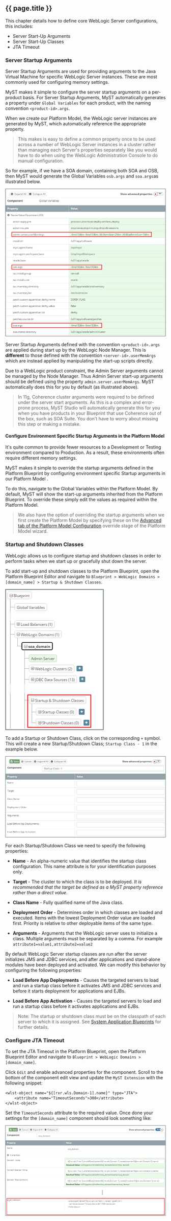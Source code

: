 ## {{ page.title }}

This chapter details how to define core WebLogic Server configurations, this includes:

* Server Start-Up Arguments
* Server Start-Up Classes
* JTA Timeout

### Server Startup Arguments
Server Startup Arguments are used for providing arguments to the Java Virtual Machine for specific WebLogic Server instances. These are most commonly used for configuring memory settings. 

MyST makes it simple to configure the server startup arguments on a per-product basis. For Server Startup Arguments, MyST automatically generates a property under `Global Variables` for each product, with the naming convention `<product-id>.args`. 

When we create our Platform Model, the WebLogic server instances are generated by MyST, which automatically reference the appropriate property. 

> This makes is easy to define a common property once to be used across a number of WebLogic Server instances in a cluster rather than managing each Server's properties separately like you would have to do when using the WebLogic Administration Console to do manual configuration.

So for example, if we have a SOA domain, containing both SOA and OSB, then MyST would generate the Global Variables `osb.args` and `soa.args`as illustrated below.

![](img/setServerStartupArguments.png)

Server Startup Arguments defined with the convention `<product-id>.args` are applied during start up by the WebLogic Node Manager. This is **different** to those defined with the convention `<server-id>.userMemArgs` which are instead applied by manipulating the start-up scripts directly. 

Due to a WebLogic product constraint, the Admin Server arguments cannot be managed by the Node Manager. Thus Admin Server start-up arguments should be defined using the property `admin.server.userMemArgs`. MyST automatically does this for you by default (as illustrated above).

> In 11g, Coherence cluster arguments were required to be defined under the server start arguments. As this is a complex and error-prone process, MyST Studio will automatically generate this for you when you have products in your Blueprint that use Coherence out of the box, such as SOA Suite. You don't have to worry about missing this step or making a mistake.

#### Configure Environment Specific Startup Arguments in the Platform Model
It's quite common to provide fewer resources to a Development or Testing environment compared to Production. As a result, these environments often require different memory settings.

MyST makes it simple to override the startup arguments defined in the Platform Blueprint by configuring environment specific Startup arguments in our Platform Model
. 

To do this, navigate to the Global Variables within the Platform Model. By default, MyST will show the start-up arguments inherited from the Platform Blueprint. To override these simply edit the values as required within the Platform Model.

> We also have the option of overriding the startup arguments when we first create the Platform Model by specifying these on the [Advanced tab of the Platform Model Configuration](/platform/models/pre-existing/README.md#override-default-memory-and-logging-settings) override stage of the Platform Model wizard.

### Startup and Shutdown Classes
WebLogic allows us to configure startup and shutdown classes in order to perform tasks when we start up or gracefully shut down the server. 

To add start-up and shutdown classes to the Platform Blueprint, open the Platform Blueprint Editor and navigate to `Blueprint > WebLogic Domains > [domain_name] > Startup & Shutdown Classes`.

![](img/navigateStartupClasses.png)

To add a Startup or Shutdown Class, click on the corresponding `+` symbol. This will create a new Startup/Shutdown Class; `Startup Class - 1` in the example below.

![](img/newStartupClass.png)

For each Startup/Shutdown Class we need to specify the following properties:

* **Name** - An alpha-numeric value that identifies the startup class configuration. This name attribute is for your identification purposes only.

* **Target** - The cluster to which the class is to be deployed. *It is recommended that the target be defined as a MyST property reference rather than a direct value*.

* **Class Name** - Fully qualified name of the Java class.

* **Deployment Order** - Determines order in which classes are loaded and executed. Items with the lowest Deployment Order value are loaded first. Priority is relative to other deployable items of the same type.

* **Arguments** - Arguments that the WebLogic server uses to initialize a class. Multiple arguments must be separated by a comma. For example `attribute1=value1,attribute2=value2`

By default WebLogic Server startup classes are run after the server initializes JMS and JDBC services, and after applications and stand-alone modules have been deployed and activated. We can modify this behavior by configuring the following properties:

* **Load Before App Deployments** - Causes the targeted servers to load and run a startup class before it activates JMS and JDBC services and before it starts deployment for applications and EJBs.

* **Load Before App Activation** - Causes the targeted servers to load and run a startup class before it activates applications and EJBs.

> Note: The startup or shutdown class must be on the classpath of each server to which it is assigned. See [System Application Blueprints](tbc) for further details.

### Configure JTA Timeout
To set the JTA Timeout in the Platform Blueprint, open the Platform Blueprint Editor and navigate to `Blueprint > WebLogic Domains > [domain_name]`.

Click `Edit` and enable advanced properties for the component. Scroll to the bottom of the component edit view and update the `MyST Extension` with the following snippet:

```
<wlst-object name="${[rxr.wls.Domain-1].name}" type="JTA">
    <attribute name="TimeoutSeconds">300</attribute>
</wlst-object>
```

Set the `TimeoutSeconds` attribute to the required value. Once done your settings for the `[domain_name]` component should look something like:

![](img/setJTATimeout.png)

